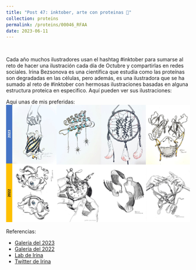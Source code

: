```yaml
---
title: "Post 47: inktober, arte con proteinas 🎨"
collection: proteins
permalink: /proteins/00046_RFAA
date: 2023-06-11
---
```


&nbsp;

Cada año muchos ilustradores usan el hashtag #inktober para sumarse al reto de hacer una ilustración cada día de Octubre y compartirlas en redes sociales. Irina Bezsonova es una científica que estudia como las proteínas son degradadas en las células, pero además, es una ilustradora que se ha sumado al reto de #inktober con hermosas ilustraciones basadas en alguna estructura proteica en especifico. Aquí pueden ver sus ilustraciones:

Aqui unas de mis preferidas:
![img](/images/proteins/00047_art.jpg)

Referencias:
* [Galería del 2023](https://www.ebi.ac.uk/pdbe/inktober-2023-irina-bezsonova)
* [Galería del 2022](https://cdn.rcsb.org/rcsb-pdb/general_information/news_publications/newsletters/2022q1/corner.html)
* [Lab de Irina](https://health.uconn.edu/bezsonova-lab/)
* [Twitter de Irina](https://twitter.com/IrinaBezsonova)




